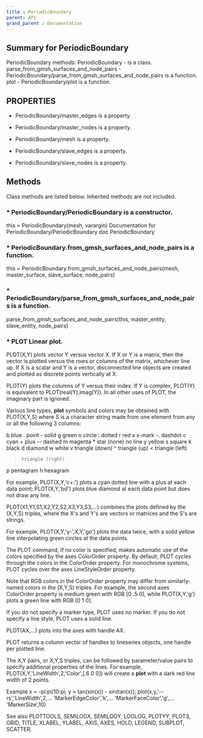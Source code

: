 ```yaml
---
title : PeriodicBoundary
parent: API
grand_parent : Documentation
---
```

## Summary for PeriodicBoundary
PeriodicBoundary methods:
PeriodicBoundary - is a class.
parse_from_gmsh_surfaces_and_node_pairs - PeriodicBoundary/parse_from_gmsh_surfaces_and_node_pairs is a function.
plot - PeriodicBoundary/plot is a function.
## PROPERTIES
* PeriodicBoundary/master_edges is a property.

* PeriodicBoundary/master_nodes is a property.

* PeriodicBoundary/mesh is a property.

* PeriodicBoundary/slave_edges is a property.

* PeriodicBoundary/slave_nodes is a property.

## Methods
Class methods are listed below. Inherited methods are not included.
### * PeriodicBoundary/PeriodicBoundary is a constructor.
this = PeriodicBoundary(mesh, varargin)
Documentation for PeriodicBoundary/PeriodicBoundary
doc PeriodicBoundary

### * PeriodicBoundary.from_gmsh_surfaces_and_node_pairs is a function.
this = PeriodicBoundary.from_gmsh_surfaces_and_node_pairs(mesh, master_surface, slave_surface, node_pairs)

### * PeriodicBoundary/parse_from_gmsh_surfaces_and_node_pairs is a function.
parse_from_gmsh_surfaces_and_node_pairs(this, master_entity, slave_entity, node_pairs)

### * PLOT   Linear plot.
PLOT(X,Y) plots vector Y versus vector X. If X or Y is a matrix,
then the vector is plotted versus the rows or columns of the matrix,
whichever line up.  If X is a scalar and Y is a vector, disconnected
line objects are created and plotted as discrete points vertically at
X.

PLOT(Y) plots the columns of Y versus their index.
If Y is complex, PLOT(Y) is equivalent to PLOT(real(Y),imag(Y)).
In all other uses of PLOT, the imaginary part is ignored.

Various line types, **plot** symbols and colors may be obtained with
PLOT(X,Y,S) where S is a character string made from one element
from any or all the following 3 columns:

b     blue          .     point              -     solid
g     green         o     circle             :     dotted
r     red           x     x-mark             -.    dashdot
c     cyan          +     plus               --    dashed
m     magenta       *     star             (none)  no line
y     yellow        s     square
k     black         d     diamond
w     white         v     triangle (down)
^     triangle (up)
<     triangle (left)
>     triangle (right)
p     pentagram
h     hexagram

For example, PLOT(X,Y,'c+:') plots a cyan dotted line with a plus
at each data point; PLOT(X,Y,'bd') plots blue diamond at each data
point but does not draw any line.

PLOT(X1,Y1,S1,X2,Y2,S2,X3,Y3,S3,...) combines the plots defined by
the (X,Y,S) triples, where the X's and Y's are vectors or matrices
and the S's are strings.

For example, PLOT(X,Y,'y-',X,Y,'go') plots the data twice, with a
solid yellow line interpolating green circles at the data points.

The PLOT command, if no color is specified, makes automatic use of
the colors specified by the axes ColorOrder property.  By default,
PLOT cycles through the colors in the ColorOrder property.  For
monochrome systems, PLOT cycles over the axes LineStyleOrder property.

Note that RGB colors in the ColorOrder property may differ from
similarly-named colors in the (X,Y,S) triples.  For example, the
second axes ColorOrder property is medium green with RGB [0 .5 0],
while PLOT(X,Y,'g') plots a green line with RGB [0 1 0].

If you do not specify a marker type, PLOT uses no marker.
If you do not specify a line style, PLOT uses a solid line.

PLOT(AX,...) plots into the axes with handle AX.

PLOT returns a column vector of handles to lineseries objects, one
handle per plotted line.

The X,Y pairs, or X,Y,S triples, can be followed by
parameter/value pairs to specify additional properties
of the lines. For example, PLOT(X,Y,'LineWidth',2,'Color',[.6 0 0])
will create a **plot** with a dark red line width of 2 points.

Example
x = -pi:pi/10:pi;
y = tan(sin(x)) - sin(tan(x));
plot(x,y,'--rs','LineWidth',2,...
'MarkerEdgeColor','k',...
'MarkerFaceColor','g',...
'MarkerSize',10)

See also PLOTTOOLS, SEMILOGX, SEMILOGY, LOGLOG, PLOTYY, PLOT3, GRID,
TITLE, XLABEL, YLABEL, AXIS, AXES, HOLD, LEGEND, SUBPLOT, SCATTER.

